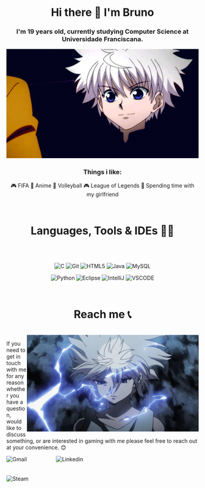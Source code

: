 <div align="center">
  
  # Hi there 👋 I'm Bruno
  ### I'm 19 years old, currently studying Computer Science at Universidade Franciscana.
  
  <img hight="300" width="700" alt="Killua" src="https://github.com/bouulzzz/bouulzzz/blob/main/img/aboutme.gif">

  ### Things i like: 
  
🎮 FIFA
🎌 Anime
🏐 Volleyball
🎮 League of Legends
💑 Spending time with my girlfriend

</div>


</br>


<div align="center">
  
  # Languages, Tools & IDEs 👨‍💻

  <br>
  <br>
  <p>
	<img alt="C" src="https://img.shields.io/badge/c-%2300599C.svg?style=for-the-badge&logo=c&logoColor=white" />
	<img alt="Git" src="https://img.shields.io/badge/-Git-F05032?style=for-the-badge&logo=git&logoColor=white" />
	<img alt="HTML5" src="https://img.shields.io/badge/-HTML5-E34F26?style=for-the-badge&logo=html5&logoColor=white" />
	<img alt="Java" src="https://img.shields.io/badge/Java-ED8B00?style=for-the-badge&logo=openjdk&logoColor=white" />
	<img alt="MySQL" src="https://img.shields.io/badge/Mysql-2CA5E0?style=for-the-badge&logo=mysql&logoColor=white" />
</p>

<p>
	<img alt="Python" src="https://img.shields.io/badge/-Python-43853d?style=for-the-badge&logo=python&logoColor=white" />
	<img alt="Eclipse" src="https://img.shields.io/badge/Eclipse-FE7A16.svg?style=for-the-badge&logo=Eclipse&logoColor=white" />
	<img alt="IntelliJ" src="https://img.shields.io/badge/IntelliJIDEA-000000.svg?style=for-the-badge&logo=intellij-idea&logoColor=white" />
	<img alt="VSCODE" src="https://img.shields.io/badge/Visual%20Studio%20Code-0078d7.svg?style=for-the-badge&logo=visual-studio-code&logoColor=white" />
</p>

  <br>
  
</div>

<div align="center">

  # Reach me 📞

</div>

<p>
 </br>

<img hight="320" width="450" align="right" alt="GIF" src="https://github.com/bouulzzz/bouulzzz/blob/main/img/killua.gif">

If you need to get in touch with me for any reason whether you have a question, would like to discuss something, or are interested in gaming with me please feel free to reach out at your convenience. 😊

<a href="mailto:difantemoraes@gmail.com">
 <img align="left" alt="Gmail" width="130" hight="100" src="https://github.com/Xx-Ashutosh-xX/Xx-Ashutosh-xX/blob/master/assets/icons/gmail.png" />
</a>
<a href="https://www.linkedin.com/in/bruno-difante">
  <img align="left" alt="Linkedin" width="150" hight="100" src="https://github.com/Xx-Ashutosh-xX/Xx-Ashutosh-xX/blob/master/assets/icons/linkedin.png" />
</br>
</br>
</br>
</a>
<a href="https://steamcommunity.com/profiles/76561199036149272/">
  <img align="left" alt="Steam" width="130" hight="100" src="https://github.com/Xx-Ashutosh-xX/Xx-Ashutosh-xX/blob/master/assets/icons/steam.png" />
</a>
 </p>

</br>
</br>
</br>
</br>
</br>
</br>
</br>

